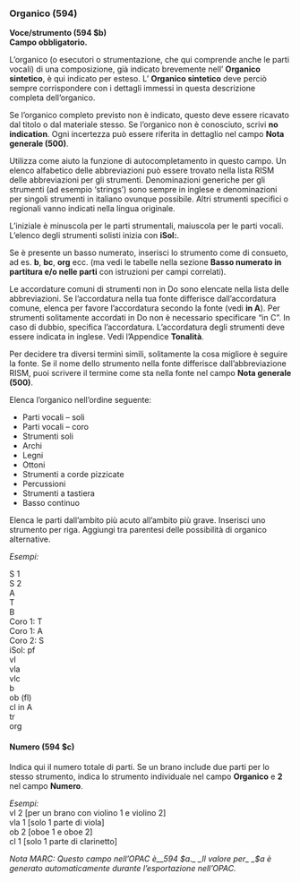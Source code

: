### Organico (594)

**Voce/strumento (594 $b)  
 Campo obbligatorio.**

L’organico (o esecutori o strumentazione, che qui comprende anche le parti vocali) di una composizione, già indicato brevemente nell’ **Organico sintetico**, è qui indicato per esteso. L’ **Organico sintetico** deve perciò sempre corrispondere con i dettagli immessi in questa descrizione completa dell’organico.

Se l’organico completo previsto non è indicato, questo deve essere ricavato dal titolo o dal materiale stesso. Se l’organico non è conosciuto, scrivi **no indication**. Ogni incertezza può essere riferita in dettaglio nel campo **Nota generale (500)**.  

Utilizza come aiuto la funzione di autocompletamento in questo campo. Un elenco alfabetico delle abbreviazioni può essere trovato nella lista RISM delle abbreviazioni per gli strumenti. Denominazioni generiche per gli strumenti (ad esempio ‘strings’) sono sempre in inglese e denominazioni per singoli strumenti in italiano ovunque possibile. Altri strumenti specifici o regionali vanno indicati nella lingua originale.

L’iniziale è minuscola per le parti strumentali, maiuscola per le parti vocali. L’elenco degli strumenti solisti inizia con **iSol:**.

Se è presente un basso numerato, inserisci lo strumento come di consueto, ad es. **b**, **bc**, **org** ecc. (ma vedi le tabelle nella sezione **Basso numerato in partitura e/o nelle parti** con istruzioni per campi correlati).

Le accordature comuni di strumenti non in Do sono elencate nella lista delle abbreviazioni. Se l’accordatura nella tua fonte differisce dall’accordatura comune, elenca per favore l’accordatura secondo la fonte (vedi **in A**). Per strumenti solitamente accordati in Do non è necessario specificare “in C”. In caso di dubbio, specifica l’accordatura. L’accordatura degli strumenti deve essere indicata in inglese. Vedi l’Appendice **Tonalità**.

Per decidere tra diversi termini simili, solitamente la cosa migliore è seguire la fonte. Se il nome dello strumento nella fonte differisce dall’abbreviazione RISM, puoi scrivere il termine come sta nella fonte nel campo **Nota generale (500)**.

Elenca l’organico nell’ordine seguente:

- Parti vocali – soli
- Parti vocali – coro
- Strumenti soli
- Archi
- Legni  
- Ottoni
- Strumenti a corde pizzicate
- Percussioni
- Strumenti a tastiera
- Basso continuo

Elenca le parti dall’ambito più acuto all’ambito più grave. Inserisci uno strumento per riga. Aggiungi tra parentesi delle possibilità di organico alternative.

_Esempi:_

S 1  
S 2  
A  
T  
B  
Coro 1: T  
Coro 1: A  
Coro 2: S  
iSol: pf  
vl  
vla  
vlc  
b  
ob (fl)  
cl in A  
tr  
org



#### Numero (594 $c)

Indica qui il numero totale di parti. Se un brano include due parti per lo stesso strumento, indica lo strumento individuale nel campo **Organico** e **2** nel campo **Numero**.

_Esempi:_  
vl         2 [per un brano con violino 1 e violino 2]  
vla       1 [solo 1 parte di viola]  
ob        2 [oboe 1 e oboe 2]  
cl         1 [solo 1 parte di clarinetto]

_Nota MARC: Questo campo nell’OPAC è__594 $a._ _Il valore per_ _$a è generato automaticamente durante l’esportazione nell’OPAC._

